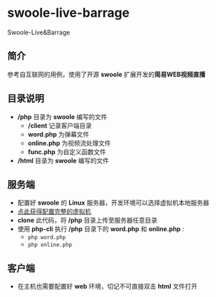 # swoole-live-barrage
Swoole-Live&amp;Barrage

## 简介
参考自互联网的用例，使用了开源 **swoole** 扩展开发的**简易WEB视频直播**

## 目录说明
- **/php** 目录为 **swoole** 编写的文件
  - **/client** 记录客户端目录
  - **word.php** 为弹幕文件
  - **online.php** 为视频流处理文件
  - **func.php** 为自定义函数文件
- **/html** 目录为 **swoole** 编写的文件 
## 服务端
- 配置好 **swoole** 的 **Linux** 服务器，开发环境可以选择虚拟机本地服务器
- [点此获得配置完整的虚拟机](https://pan.baidu.com/s/1qYQajW4)
- **clone** 此代码，将 **/php** 目录上传至服务器任意目录
- 使用 **php-cli** 执行 **/php** 目录下的 **word.php** 和 **online.php** :
  - `php word.php`
  - `php online.php`
## 客户端
- 在主机也需要配置好 **web** 环境，切记不可直接双击 **html** 文件打开

